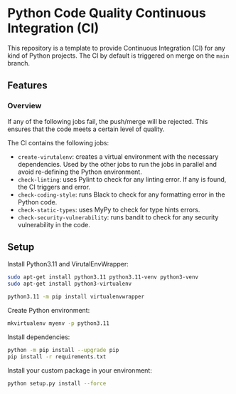 # Python Code Quality Continuous Integration (CI)
This repository is a template to provide Continuous Integration (CI) for any kind of Python projects.
The CI by default is triggered on merge on the `main` branch.

## Features
### Overview
If any of the following jobs fail, the push/merge will be rejected.
This ensures that the code meets a certain level of quality.

The CI contains the following jobs:
- `create-virutalenv`: creates a virtual environment with the necessary dependencies.
    Used by the other jobs to run the jobs in parallel and avoid re-defining the Python environment.
- `check-linting`: uses Pylint to check for any linting error. If any is found, the CI triggers and error.
- `check-coding-style`: runs Black to check for any formatting error in the Python code.
- `check-static-types`: uses MyPy to check for type hints errors.
- `check-security-vulnerability`: runs bandit to check for any security vulnerability in the code.

## Setup
Install Python3.11 and VirutalEnvWrapper:
```bash
sudo apt-get install python3.11 python3.11-venv python3-venv
sudo apt-get install python3-virtualenv

python3.11 -m pip install virtualenvwrapper
```

Create Python environment:
```bash
mkvirtualenv myenv -p python3.11
```

Install dependencies:
```bash
python -m pip install --upgrade pip
pip install -r requirements.txt
```

Install your custom package in your environment:
```bash
python setup.py install --force
```